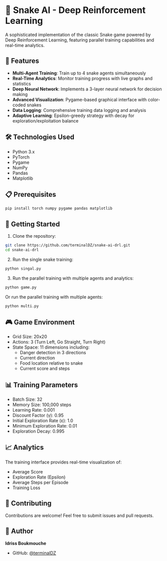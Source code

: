 # 🐍 Snake AI - Deep Reinforcement Learning

A sophisticated implementation of the classic Snake game powered by Deep Reinforcement Learning, featuring parallel training capabilities and real-time analytics.

## 🌟 Features

- **Multi-Agent Training**: Train up to 4 snake agents simultaneously
- **Real-Time Analytics**: Monitor training progress with live graphs and statistics
- **Deep Neural Network**: Implements a 3-layer neural network for decision making
- **Advanced Visualization**: Pygame-based graphical interface with color-coded snakes
- **Data Logging**: Comprehensive training data logging and analysis
- **Adaptive Learning**: Epsilon-greedy strategy with decay for exploration/exploitation balance

## 🛠️ Technologies Used

- Python 3.x
- PyTorch
- Pygame
- NumPy
- Pandas
- Matplotlib

## 📋 Prerequisites

```bash
pip install torch numpy pygame pandas matplotlib
```

## 🚀 Getting Started

1. Clone the repository:
```bash
git clone https://github.com/terminalDZ/snake-ai-drl.git
cd snake-ai-drl
```

2. Run the single snake training:
```bash
python singal.py
```

3. Run the parallel training with multiple agents  and analytics:
```bash
python game.py
```
Or run the parallel training with multiple agents:
```bash
python multi.py
```

## 🎮 Game Environment

- Grid Size: 20x20
- Actions: 3 (Turn Left, Go Straight, Turn Right)
- State Space: 11 dimensions including:
  - Danger detection in 3 directions
  - Current direction
  - Food location relative to snake
  - Current score and steps

## 📊 Training Parameters

- Batch Size: 32
- Memory Size: 100,000 steps
- Learning Rate: 0.001
- Discount Factor (γ): 0.95
- Initial Exploration Rate (ε): 1.0
- Minimum Exploration Rate: 0.01
- Exploration Decay: 0.995

## 📈 Analytics

The training interface provides real-time visualization of:
- Average Score
- Exploration Rate (Epsilon)
- Average Steps per Episode
- Training Loss

## 🤝 Contributing

Contributions are welcome! Feel free to submit issues and pull requests.

## 👤 Author

**Idriss Boukmouche**

- GitHub: [@terminalDZ](https://github.com/terminalDZ)

